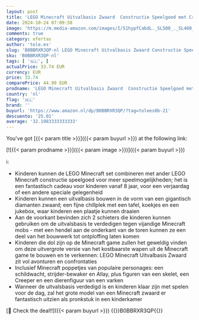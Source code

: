 ```yaml
---
layout: post
title: 'LEGO Minecraft Uitvalbasis Zwaard  Constructie Speelgoed met Creeper en Skelet Figuren  Rollenspel Cadeau voor Jongens en Meisjes vanaf 8 Jaar 21244'
date: 2024-10-24 07:09:58
image: 'https://m.media-amazon.com/images/I/51hypfCabdL._SL500_._SL400_.jpg'
comments: true
category: ofertas
author: 'tole.es'
slug: 'B0BBRXR3QP-nl LEGO Minecraft Uitvalbasis Zwaard Constructie Speelgoed...'
sku: 'B0BBRXR3QP-nl'
tags: [ '🇳🇱', ]
actualPrice: 33.74 EUR
currency: EUR
price: 33.74
comparePrice: 44.99 EUR
prodname: 'LEGO Minecraft Uitvalbasis Zwaard  Constructie Speelgoed met Creeper en Skelet Figuren  Rollenspel Cadeau voor Jongens en Meisjes vanaf 8 Jaar 21244'
country: 'nl'
flag: '🇳🇱'
brand: ''
buyurl: 'https://www.amazon.nl/dp/B0BBRXR3QP/?tag=tolees0b-21'
descuento: '25.01'
average: '32.1983333333333'
---
```


You've got [{{< param title >}}]({{< param buyurl >}}) at the following link:

[![{{< param prodname >}}]({{< param image >}})]({{< param buyurl >}})

ℹ️:

- Kinderen kunnen de LEGO Minecraft set combineren met ander LEGO Minecraft constructie speelgoed voor meer speelmogelijkheden; het is een fantastisch cadeau voor kinderen vanaf 8 jaar, voor een verjaardag of een andere speciale gelegenheid
- Kinderen kunnen een uitvalbasis bouwen in de vorm van een gigantisch diamanten zwaard; een fijne chillplek met een tafel, koekjes en een jukebox, waar kinderen een plaatje kunnen draaien
- Aan de voorkant bevinden zich 2 schieters die kinderen kunnen gebruiken om de uitvalsbasis te verdedigen tegen vijandige Minecraft mobs - met een hendel aan de onderkant van de toren kunnen ze een deel van het bouwwerk tot ontploffing laten komen
- Kinderen die dol zijn op de Minecraft game zullen het geweldig vinden om deze uitvergrote versie van het kostbaarste wapen uit de Minecraft game te bouwen en te verkennen: LEGO Minecraft Uitvalbasis Zwaard zit vol avonturen en confrontaties
- Inclusief Minecraft poppetjes van populaire personages: een schildwacht, strijder-bewaker en Allay, plus figuren van een skelet, een Creeper en een dierenfiguur van een varken
- Wanneer de uitvalsbasis verdedigd is en kinderen klaar zijn met spelen voor de dag, zal het grote model van een Minecraft zwaard er fantastisch uitzien als pronkstuk in een kinderkamer

[🛒 Check the deal!!]({{< param buyurl >}})
{{<world>}}B0BBRXR3QP{{</world>}}
